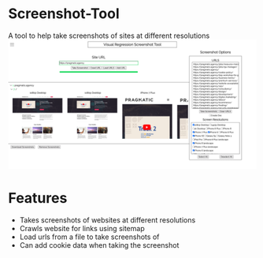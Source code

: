 # Screenshot-Tool
A tool to help take screenshots of sites at different resolutions
![Front page image](.github/images/front-page.png)

# Features
- Takes screenshots of websites at different resolutions
- Crawls website for links using sitemap
- Load urls from a file to take screenshots of
- Can add cookie data when taking the screenshot
